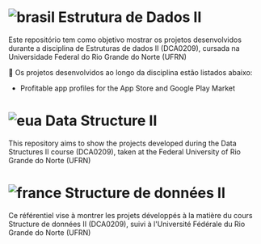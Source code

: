 # ![brasil](https://upload.wikimedia.org/wikipedia/commons/thumb/0/05/Flag_of_Brazil.svg/22px-Flag_of_Brazil.svg.png) Estrutura de Dados II
Este repositório tem como objetivo mostrar os projetos desenvolvidos durante a disciplina de Estruturas de dados II (DCA0209), cursada na Universidade Federal do Rio Grande do Norte (UFRN)

:file_folder: Os projetos desenvolvidos ao longo da disciplina estão listados abaixo:
- Profitable app profiles for the App Store and Google Play Market

# ![eua](https://upload.wikimedia.org/wikipedia/commons/thumb/a/a4/Flag_of_the_United_States.svg/22px-Flag_of_the_United_States.svg.png) Data Structure II
This repository aims to show the projects developed during the Data Structures II course (DCA0209), taken at the Federal University of Rio Grande do Norte (UFRN)

# ![france](https://upload.wikimedia.org/wikipedia/commons/thumb/c/c3/Flag_of_France.svg/22px-Flag_of_France.svg.png) Structure de données II
Ce référentiel vise à montrer les projets développés à la matière du cours Structure de données II (DCA0209), suivi à l'Université Fédérale du Rio Grande do Norte (UFRN)
